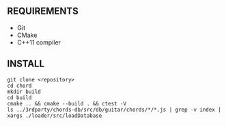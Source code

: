 ## REQUIREMENTS

* Git
* CMake
* C++11 compiler

## INSTALL
```
git clone <repository>
cd chord
mkdir build
cd build
cmake .. && cmake --build . && ctest -V
ls ../3rdparty/chords-db/src/db/guitar/chords/*/*.js | grep -v index | xargs ./loader/src/loadDatabase
```
